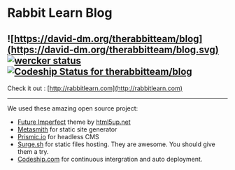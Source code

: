 # Rabbit Learn Blog

![https://david-dm.org/therabbitteam/blog](https://david-dm.org/therabbitteam/blog.svg) [![wercker status](https://app.wercker.com/status/253798d62324d1a2408de966ffede9a1/s/master "wercker status")](https://app.wercker.com/project/bykey/253798d62324d1a2408de966ffede9a1) [![Codeship Status for therabbitteam/blog](https://codeship.com/projects/f17fe9b0-736e-0133-fa68-7e06a486d05b/status?branch=master)](https://codeship.com/projects/117330)
---

Check it out : [http://rabbitlearn.com](http://rabbitlearn.com)

---

We used these amazing open source project:

- [Future Imperfect](http://html5up.net/future-imperfect) theme by [html5up.net](http://html5up.net/)
- [Metasmith](http://www.metalsmith.io) for static site generator
- [Prismic.io](//prismic.io) for headless CMS
- [Surge.sh](http://surge.sh) for static files hosting. They are awesome. You should give them a try.
- [Codeship.com](//codeship.com) for continuous intergration and auto deployment.
